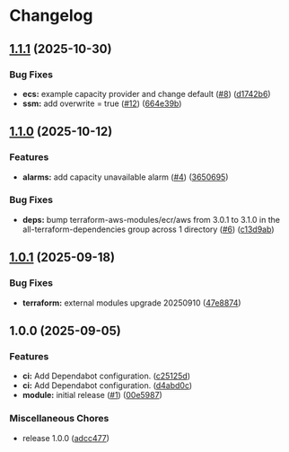 # Changelog

## [1.1.1](https://github.com/gocloudLa/terraform-aws-wrapper-ecs-service/compare/v1.1.0...v1.1.1) (2025-10-30)


### Bug Fixes

* **ecs:** example capacity provider and change default ([#8](https://github.com/gocloudLa/terraform-aws-wrapper-ecs-service/issues/8)) ([d1742b6](https://github.com/gocloudLa/terraform-aws-wrapper-ecs-service/commit/d1742b64f143d3fbe7721fbe8460683636dd2782))
* **ssm:** add overwrite = true ([#12](https://github.com/gocloudLa/terraform-aws-wrapper-ecs-service/issues/12)) ([664e39b](https://github.com/gocloudLa/terraform-aws-wrapper-ecs-service/commit/664e39bcd4f49428b65de5c44e4a9eb5fec6ace6))

## [1.1.0](https://github.com/gocloudLa/terraform-aws-wrapper-ecs-service/compare/v1.0.1...v1.1.0) (2025-10-12)


### Features

* **alarms:** add capacity unavailable alarm ([#4](https://github.com/gocloudLa/terraform-aws-wrapper-ecs-service/issues/4)) ([3650695](https://github.com/gocloudLa/terraform-aws-wrapper-ecs-service/commit/36506957de99b783439b8cfee1bfd2dae0f82cbb))


### Bug Fixes

* **deps:** bump terraform-aws-modules/ecr/aws from 3.0.1 to 3.1.0 in the all-terraform-dependencies group across 1 directory ([#6](https://github.com/gocloudLa/terraform-aws-wrapper-ecs-service/issues/6)) ([c13d9ab](https://github.com/gocloudLa/terraform-aws-wrapper-ecs-service/commit/c13d9ab7a0ddd783b5b4442c0f6c787180bb3769))

## [1.0.1](https://github.com/gocloudLa/terraform-aws-wrapper-ecs-service/compare/v1.0.0...v1.0.1) (2025-09-18)


### Bug Fixes

* **terraform:** external modules upgrade 20250910 ([47e8874](https://github.com/gocloudLa/terraform-aws-wrapper-ecs-service/commit/47e8874a8e2f9349420de7a0c0129965a289c382))

## 1.0.0 (2025-09-05)


### Features

* **ci:** Add Dependabot configuration. ([c25125d](https://github.com/gocloudLa/terraform-aws-wrapper-ecs-service/commit/c25125d733b43afbf6fe7fa4e23316ec52448d5e))
* **ci:** Add Dependabot configuration. ([d4abd0c](https://github.com/gocloudLa/terraform-aws-wrapper-ecs-service/commit/d4abd0c69de28004f26951f277d9defd925a0430))
* **module:** initial release ([#1](https://github.com/gocloudLa/terraform-aws-wrapper-ecs-service/issues/1)) ([00e5987](https://github.com/gocloudLa/terraform-aws-wrapper-ecs-service/commit/00e59872ad6f32f9040f9c17dbb2b571f8f1d508))


### Miscellaneous Chores

* release 1.0.0 ([adcc477](https://github.com/gocloudLa/terraform-aws-wrapper-ecs-service/commit/adcc477ff168505259ef8c2d721db6ea0deb7934))
